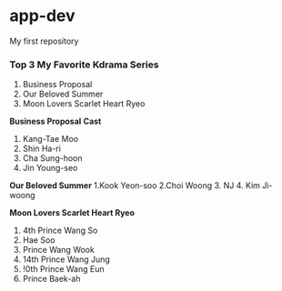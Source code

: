 # app-dev
My first repository 
### Top 3 My Favorite Kdrama Series 
1. Business Proposal
2. Our Beloved Summer
3. Moon Lovers Scarlet Heart Ryeo
   

**Business Proposal**
**Cast**
1. Kang-Tae Moo
2. Shin Ha-ri
3. Cha Sung-hoon
4. Jin Young-seo

**Our Beloved Summer**
1.Kook Yeon-soo 
2.Choi Woong 
3. NJ
4. Kim Ji-woong 

**Moon Lovers Scarlet Heart Ryeo**
1. 4th Prince Wang So
2. Hae Soo
3. Prince Wang Wook
4. 14th Prince Wang Jung
5. !0th Prince Wang Eun
6. Prince Baek-ah  
